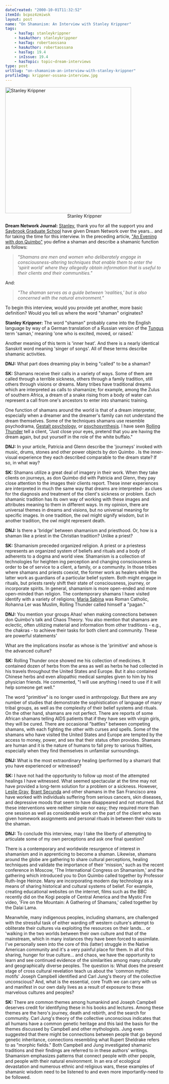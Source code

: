 ```yaml
---
dateCreated: "2000-10-01T11:32:52"
itemId: bcpoz4zmiwsk
layout: post
name: "On Shamanism: An Interview with Stanley Krippner"
tags:
    - hasTag: stanleykrippner
    - hasAuthor: stanleykrippner
    - hasTag: robertaossana
    - hasAuthor: robertaossana
    - hasTag: 19.4
    - inIssue: 19.4
    - hasTopic: topic~dream-interviews
type: post
urlSlug: "on-shamanism-an-interview-with-stanley-krippner"
profileImg: krippner-ossana-interview.jpg
---
```


<img src="../images/krippner-ossana-interview.jpg" width="400px" height="auto" alt="Stanley Krippner"/>
<!--nopreview--><div class="caption" style="text-align: center;">Stanley Krippner</div><!--/nopreview-->

**Dream Network Journal:** [Stanley](../@stanleykrippner), thank you for all the support you and [Saybrook Graduate School](https://www.saybrook.edu/) have given Dream Network over the years... and for taking the time for this interview. In the preceding article, ["An Evening with don Quimbo"](bcpoz3zmewdq/an-evening-with-don-quimbo-a-shaman-from-ecuador) you define a shaman and describe a shamanic function as follows:

> _"Shamans are men and women who deliberately engage in consciousness-altering techniques that enable them to enter the 'spirit world' where they allegedly obtain information that is useful to their clients and their communities."_

And:

> _"The shaman serves as a guide between 'realities,' but is also concerned with the natural environment."_

To begin this interview, would you provide yet another, more basic definition? Would you tell us where the word "shaman" originates?

**Stanley Krippner:** The word "shaman" probably came into the English language by way of a German translation of a Russian version of the [Tungus](https://en.wikipedia.org/wiki/Tungusic_languages) term 'saman,' meaning 'one who is excited, moved, or raised.'

Another meaning of this term is 'inner heat'. And there is a nearly identical Sanskrit word meaning 'singer of songs'. All of these terms describe shamanic activities.

**DNJ:** What part does dreaming play in being "called" to be a shaman?

**SK:** Shamans receive their calls in a variety of ways. Some of them are called through a terrible sickness, others through a family tradition, still others through visions or dreams. Many tribes have traditional dreams which are interpreted as calls to shamanize; for example, among the Zulus of southern Africa, a dream of a snake rising from a body of water can represent a call from one's ancestors to enter into shamanic training.

One function of shamans around the world is that of a dream interpreter, especially when a dreamer and the dreamer's family can not understand the dream themselves. Some of the techniques shamans use resemble psychodrama, [Gestalt psychology](https://en.wikipedia.org/wiki/Gestalt_psychology), or [psychosynthesis](https://en.wikipedia.org/wiki/Psychosynthesis). I have seen <a href="https://en.wikipedia.org/wiki/Rolling_Thunder_(person)">Rolling Thunder</a> tell a client, "Just close your eyes, pretend that you are having the dream again, but put yourself in the role of the white buffalo."

**DNJ:** In your article, Patricia and Glenn describe the 'journeys' invoked with music, drums, stones and other power objects by don Quimbo . Is the inner-visual experience they each described comparable to the dream state? If so, in what way?

**SK:** Shamans utilize a great deal of imagery in their work. When they take clients on journeys, as don Quimbo did with Patricia and Glenn, they pay close attention to the images their clients report. These inner experiences are interpreted in much the same way that dreams are interpreted- as clues for the diagnosis and treatment of the client's sickness or problem. Each shamanic tradition has its own way of working with these images and attributes meaning to them in different ways. In my opinion, there are universal themes in dreams and visions, but no universal meaning for specific images. In one tradition, the owl might signify wisdom, but in another tradition, the owl might represent death.

**DNJ:** Is there a 'bridge' between shamanism and priesthood. Or, how is a shaman like a priest in the Christian tradition? Unlike a priest?

**SK:** Shamanism preceded organized religion. A priest or a priestess represents an organized system of beliefs and rituals and a body of adherents to a dogma and world view. Shamanism is a collection of technologies for heighten ing perception and changing consciousness in order to be of service to a client, a family, or a community. In those tribes where shamans and priests coexist, the former work as healers while the latter work as guardians of a particular belief system. Both might engage in rituals, but priests rarely shift their state of consciousness, journey, or incorporate spirits. In general, shamanism is more open-ended and more open-minded than religion. The contemporary shamans I have visited identify with a variety of religions; [Maria Sabina](https://en.wikipedia.org/wiki/Mar%C3%ADa_Sabina) was Roman Catholic, Rohanna Ler was Muslim, Rolling Thunder called himself a "pagan."

**DNJ:** You mention your groups Ahas! when making connections between don Quimbo's talk and Chaos Theory. You also mention that shamans are eclectic, often utilizing material and information from other traditions - e.g., the chakras - to achieve their tasks for both client and community. These are powerful statements'

What are the implications insofar as whose is the 'primitive' and whose is the advanced culture?

**SK:** Rolling Thunder once showed me his collection of medicines. It contained dozen of herbs from the area as well as herbs he had collected in his travels throughout the United States and Europe. But it also contained Chinese herbs and even allopathic medical samples given to him by his physician friends. He commented, "I will use anything I need to use if it will help someone get well."

The word "primitive" is no longer used in anthropology. But there are any number of studies that demonstrate the sophistication of language of many tribal groups, as well as the complexity of their belief systems and rituals. On the other hand, shamans are not perfect. There are reports of some African shamans telling AIDS patients that if they have sex with virgin girls, they will be cured. There are occasional "battles" between competing shamans, with each fighting the other with curses and spells. Some of the shamans who have visited the United States and Europe are tempted by the access to money, power, and sex that their status often provides. Shamans are human and it is the nature of humans to fall prey to various frailties, especially when they find themselves in unfamiliar surroundings.

**DNJ:** What is the most extraordinary healing (performed by a shaman) that you have experienced or witnessed?

**SK:** I have not had the opportunity to follow up most of the attempted healings I have witnessed. What seemed spectacular at the time may not have provided a long-term solution for a problem or a sickness. However, [Leslie Gray](https://wood-fish.org/about/aboutdrlesliegray.html), [Brant Secunda](https://brantsecunda.com/) and other shamans in the San Francisco area have worked with individuals suffering from serious cancers, skin diseases, and depressive moods that seem to have disappeared and not returned. But these interventions were neither simple nor easy; they required more than one session as well as considerable work on the part of the client who was given homework assignments and personal rituals in between their visits to the shaman.

**DNJ:** To conclude this interview, may I take the liberty of attempting to articulate some of my own perceptions and ask one final question?

There is a contemporary and worldwide resurgence of interest in shamanism and in apprenticing to become a shaman. Likewise, shamans around the globe are gathering to share cultural perceptions, healing techniques and validate the importance of their 'mission,' such as the recent conference in Moscow, 'The International Congress on Shamanism,' and the gathering which introduced you to Don Quimbo called together by Professor Ruth-Inge Heinze. Many are incorporating modern day technology as a means of sharing historical and cultural systems of belief. For example, creating educational websites on the internet, films such as the BBC recently did on the Kogi people of Central America and the Mystic Fire video, 'Fire on the Mountain: A Gathering of Shamans,' called together by the Dalai Lama.

Meanwhile, many indigenous peoples, including shamans, are challenged with the stressful task of either warding off western culture's attempt to obliterate their cultures via exploiting the resources on their lands... or 'walking in the two worlds between their own culture and that of the mainstream, which in many instances they have been forced to assimilate. I've personally seen into the core of this (latter) struggle in the Native American community and it's a very painful place for them. In all of this sharing, hunger for true culture... and chaos, we have the opportunity to learn and see continued evidence of the similarities among many culturally and geographically diverse peoples. The question is: What does the present stage of cross cultural revelation teach us about the 'common mythic motifs' Joseph Campbell identified and Carl Jung's theory of the collective unconscious? And, what is the essential, core Truth we can carry with us and manifest in our own daily lives as a result of exposure to these marvelous cultures and peoples?

**SK:** There are common themes among humankind and Joseph Campbell deserves credit for identifying these in his books and lectures. Among these themes are the hero's journey, death and rebirth, and the search for community. Carl Jung's theory of the collective unconscious indicates that all humans have a common genetic heritage and this laid the basis for the themes discussed by Campbell and other mythologists. Jung even suggested that there might be connections between people that go beyond genetic inheritance, connections resembling what Rupert Sheldrake refers to as "morphic fields." Both Campbell and Jung investigated shamanic traditions and their findings are referred to in these authors' writings. Shamanism emphasizes patterns that connect people with other people, and people with their natural environment. In an era of ecological devastation and numerous ethnic and religious wars, these examples of shamanic wisdom need to be listened to and even more importantly-need to be followed.
